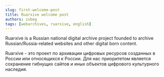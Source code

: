 ```yaml
---
slug: first-welcome-post
title: Ruarxive welcome post
authors: ivbeg
tags: [webarchives, ruarxive, english]
---
```

Ruarxive is a Russian national digital archive project founded to archive Russian/Russia-related websites and other digital born content.

Ruarxive - это проект по архивации цифровых ресурсов созданных в России или относящихся к России. Для нас приоритетом является сохранение гибнущих сайтов и иных объектов цифрового культурного наследия.


